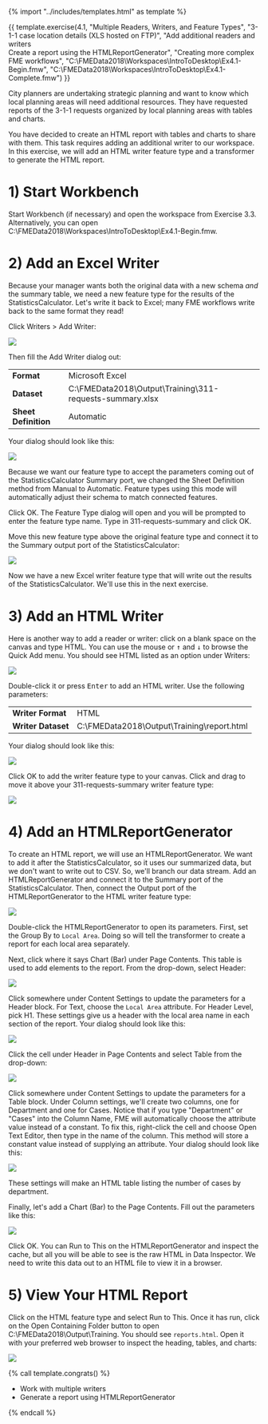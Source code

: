 {% import "../includes/templates.html" as template %}

{{ template.exercise(4.1,
               "Multiple Readers, Writers, and Feature Types",
               "3-1-1 case location details (XLS hosted on FTP)",
               "Add additional readers and writers<br>Create a report using the HTMLReportGenerator",
               "Creating more complex FME workflows",
               "C:\\FMEData2018\\Workspaces\\IntroToDesktop\\Ex4.1-Begin.fmw",
               "C:\\FMEData2018\\Workspaces\\IntroToDesktop\\Ex4.1-Complete.fmw")
}}

City planners are undertaking strategic planning and want to know which local planning areas will need additional resources. They have requested reports of the 3-1-1 requests organized by local planning areas with tables and charts.

You have decided to create an HTML report with tables and charts to share with them. This task requires adding an additional writer to our workspace. In this exercise, we will add an HTML writer feature type and a transformer to generate the HTML report.

# 1) Start Workbench

Start Workbench (if necessary) and open the workspace from Exercise 3.3. Alternatively, you can open C:\\FMEData2018\\Workspaces\\IntroToDesktop\\Ex4.1-Begin.fmw.

# 2) Add an Excel Writer

Because your manager wants both the original data with a new schema _and_ the summary table, we need a new feature type for the results of the StatisticsCalculator. Let's write it back to Excel; many FME workflows write back to the same format they read!

Click Writers > Add Writer:

![](./Images/add-writer.png)

Then fill the Add Writer dialog out:

<table style="border: 0px">

  <tr>
    <td style="font-weight: bold">Format</td>
    <td style="">Microsoft Excel</td>
  </tr>

  <tr>
    <td style="font-weight: bold">Dataset</td>
    <td style="">C:\FMEData2018\Output\Training\311-requests-summary.xlsx</td>
  </tr>

  <tr>
    <td style="font-weight: bold">Sheet Definition</td>
    <td style="">Automatic</td>
  </tr>

</table>

Your dialog should look like this:

![](./Images/excel-writer.png)

Because we want our feature type to accept the parameters coming out of the StatisticsCalculator Summary port, we changed the Sheet Definition method from Manual to Automatic. Feature types using this mode will automatically adjust their schema to match connected features.

Click OK. The Feature Type dialog will open and you will be prompted to enter the feature type name. Type in 311-requests-summary and click OK.

Move this new feature type above the original feature type and connect it to the Summary output port of the StatisticsCalculator:

![](./Images/statistics-calculator-connect.png)

Now we have a new Excel writer feature type that will write out the results of the StatisticsCalculator. We'll use this in the next exercise.

# 3) Add an HTML Writer

Here is another way to add a reader or writer: click on a blank space on the canvas and type HTML. You can use the mouse or <kbd>&#x2191;</kbd> and <kbd>&#x2193;</kbd> to browse the Quick Add menu. You should see HTML listed as an option under Writers:

![](./Images/html-quick-add.png)

Double-click it or press <kbd>Enter</kbd> to add an HTML writer. Use the following parameters:

<table style="border: 0px">

  <tr>
    <td style="font-weight: bold">Writer Format</td>
    <td style="">HTML</td>
  </tr>

  <tr>
    <td style="font-weight: bold">Writer Dataset</td>
    <td style="">C:\FMEData2018\Output\Training\report.html</td>
  </tr>

</table>

Your dialog should look like this:

![](./Images/html-writer.png)

Click OK to add the writer feature type to your canvas. Click and drag to move it above your 311-requests-summary writer feature type:

![](./Images/html-writer-canvas.png)

# 4) Add an HTMLReportGenerator

To create an HTML report, we will use an HTMLReportGenerator. We want to add it after the StatisticsCalculator, so it uses our summarized data, but we don't want to write out to CSV. So, we'll branch our data stream. Add an HTMLReportGenerator and connect it to the Summary port of the StatisticsCalculator. Then, connect the Output port of the HTMLReportGenerator to the HTML writer feature type:

![](./Images/html-report-generator.png)

Double-click the HTMLReportGenerator to open its parameters. First, set the Group By to `Local Area`. Doing so will tell the transformer to create a report for each local area separately.

Next, click where it says Chart (Bar) under Page Contents. This table is used to add elements to the report. From the drop-down, select Header:

![](./Images/header.png)

Click somewhere under Content Settings to update the parameters for a Header block. For Text, choose the `Local Area` attribute. For Header Level, pick H1. These settings give us a header with the local area name in each section of the report. Your dialog should look like this:

![](./Images/header-parameters.png)

Click the cell under Header in Page Contents and select Table from the drop-down:

![](./Images/table.png)

Click somewhere under Content Settings to update the parameters for a Table block. Under Column settings, we'll create two columns, one for Department and one for Cases. Notice that if you type "Department" or "Cases" into the Column Name, FME will automatically choose the attribute value instead of a constant. To fix this, right-click the cell and choose Open Text Editor, then type in the name of the column. This method will store a constant value instead of supplying an attribute. Your dialog should look like this:

![](./Images/table-parameters.png)

These settings will make an HTML table listing the number of cases by department.

Finally, let's add a Chart (Bar) to the Page Contents. Fill out the parameters like this:

![](./Images/chart-parameters.png)

Click OK. You can Run to This on the HTMLReportGenerator and inspect the cache, but all you will be able to see is the raw HTML in Data Inspector. We need to write this data out to an HTML file to view it in a browser.

# 5) View Your HTML Report

Click on the HTML feature type and select Run to This. Once it has run, click on the Open Containing Folder button to open C:\FMEData2018\Output\Training\. You should see `reports.html`. Open it with your preferred web browser to inspect the heading, tables, and charts:

![](./Images/Img1.207.Ex1.HTMLOutput.png)

{% call template.congrats() %}

<ul>
  <li>Work with multiple writers</li>
  <li>Generate a report using HTMLReportGenerator</li>
</ul>

{% endcall %}
